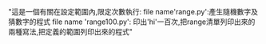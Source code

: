 "這是一個有關在設定範圍內,限定次數執行:
file name'range.py':產生隨機數字及猜數字的程式
file name 'range100.py': 印出'hi'一百次,把range清單列印出來的兩種寫法,把定義的範圍列印出來的程式" 
